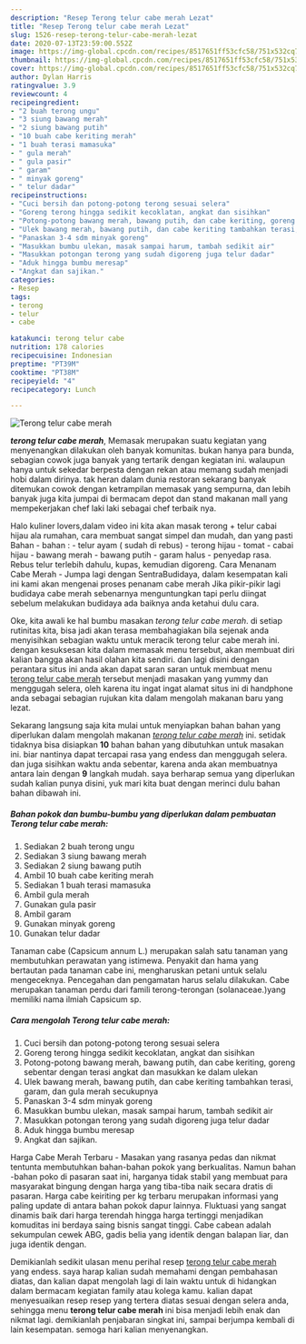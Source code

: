 ```yaml
---
description: "Resep Terong telur cabe merah Lezat"
title: "Resep Terong telur cabe merah Lezat"
slug: 1526-resep-terong-telur-cabe-merah-lezat
date: 2020-07-13T23:59:00.552Z
image: https://img-global.cpcdn.com/recipes/8517651ff53cfc58/751x532cq70/terong-telur-cabe-merah-foto-resep-utama.jpg
thumbnail: https://img-global.cpcdn.com/recipes/8517651ff53cfc58/751x532cq70/terong-telur-cabe-merah-foto-resep-utama.jpg
cover: https://img-global.cpcdn.com/recipes/8517651ff53cfc58/751x532cq70/terong-telur-cabe-merah-foto-resep-utama.jpg
author: Dylan Harris
ratingvalue: 3.9
reviewcount: 4
recipeingredient:
- "2 buah terong ungu"
- "3 siung bawang merah"
- "2 siung bawang putih"
- "10 buah cabe keriting merah"
- "1 buah terasi mamasuka"
- " gula merah"
- " gula pasir"
- " garam"
- " minyak goreng"
- " telur dadar"
recipeinstructions:
- "Cuci bersih dan potong-potong terong sesuai selera"
- "Goreng terong hingga sedikit kecoklatan, angkat dan sisihkan"
- "Potong-potong bawang merah, bawang putih, dan cabe keriting, goreng sebentar dengan terasi angkat dan masukkan ke dalam ulekan"
- "Ulek bawang merah, bawang putih, dan cabe keriting tambahkan terasi, garam, dan gula merah secukupnya"
- "Panaskan 3-4 sdm minyak goreng"
- "Masukkan bumbu ulekan, masak sampai harum, tambah sedikit air"
- "Masukkan potongan terong yang sudah digoreng juga telur dadar"
- "Aduk hingga bumbu meresap"
- "Angkat dan sajikan."
categories:
- Resep
tags:
- terong
- telur
- cabe

katakunci: terong telur cabe 
nutrition: 178 calories
recipecuisine: Indonesian
preptime: "PT39M"
cooktime: "PT38M"
recipeyield: "4"
recipecategory: Lunch

---
```



![Terong telur cabe merah](https://img-global.cpcdn.com/recipes/8517651ff53cfc58/751x532cq70/terong-telur-cabe-merah-foto-resep-utama.jpg)

<b><i>terong telur cabe merah</i></b>, Memasak merupakan suatu kegiatan yang menyenangkan dilakukan oleh banyak komunitas. bukan hanya para bunda, sebagian cowok juga banyak yang tertarik dengan kegiatan ini. walaupun hanya untuk sekedar berpesta dengan rekan atau memang sudah menjadi hobi dalam dirinya. tak heran dalam dunia restoran sekarang banyak ditemukan cowok dengan ketrampilan memasak yang sempurna, dan lebih banyak juga kita jumpai di bermacam depot dan stand makanan mall yang mempekerjakan chef laki laki sebagai chef terbaik nya.

Halo kuliner lovers,dalam video ini kita akan masak terong + telur cabai hijau ala rumahan, cara membuat sangat simpel dan mudah, dan yang pasti Bahan - bahan : - telur ayam ( sudah di rebus) - terong hijau - tomat - cabai hijau - bawang merah - bawang putih - garam halus - penyedap rasa. Rebus telur terlebih dahulu, kupas, kemudian digoreng. Cara Menanam Cabe Merah - Jumpa lagi dengan SentraBudidaya, dalam kesempatan kali ini kami akan mengenai proses penanam cabe merah Jika pikir-pikir lagi budidaya cabe merah sebenarnya menguntungkan tapi perlu diingat sebelum melakukan budidaya ada baiknya anda ketahui dulu cara.

Oke, kita awali ke hal bumbu masakan <i>terong telur cabe merah</i>. di setiap rutinitas kita, bisa jadi akan terasa membahagiakan bila sejenak anda menyisihkan sebagian waktu untuk meracik terong telur cabe merah ini. dengan kesuksesan kita dalam memasak menu tersebut, akan membuat diri kalian bangga akan hasil olahan kita sendiri. dan lagi disini dengan perantara situs ini anda akan dapat saran saran untuk membuat menu <u>terong telur cabe merah</u> tersebut menjadi masakan yang yummy dan menggugah selera, oleh karena itu ingat ingat alamat situs ini di handphone anda sebagai sebagian rujukan kita dalam mengolah makanan baru yang lezat.


Sekarang langsung saja kita mulai untuk menyiapkan bahan bahan yang diperlukan dalam mengolah makanan <u><i>terong telur cabe merah</i></u> ini. setidak tidaknya bisa disiapkan <b>10</b> bahan bahan yang dibutuhkan untuk masakan ini. biar nantinya dapat tercapai rasa yang endess dan menggugah selera. dan juga sisihkan waktu anda sebentar, karena anda akan membuatnya antara lain dengan <b>9</b> langkah mudah. saya berharap semua yang diperlukan sudah kalian punya disini, yuk mari kita buat dengan merinci dulu bahan bahan dibawah ini.

<!--inarticleads1-->

##### Bahan pokok dan bumbu-bumbu yang diperlukan dalam pembuatan Terong telur cabe merah:

1. Sediakan 2 buah terong ungu
1. Sediakan 3 siung bawang merah
1. Sediakan 2 siung bawang putih
1. Ambil 10 buah cabe keriting merah
1. Sediakan 1 buah terasi mamasuka
1. Ambil  gula merah
1. Gunakan  gula pasir
1. Ambil  garam
1. Gunakan  minyak goreng
1. Gunakan  telur dadar


Tanaman cabe (Capsicum annum L.) merupakan salah satu tanaman yang membutuhkan perawatan yang istimewa. Penyakit dan hama yang bertautan pada tanaman cabe ini, mengharuskan petani untuk selalu mengeceknya. Pencegahan dan pengamatan harus selalu dilakukan. Cabe merupakan tanaman perdu dari famili terong-terongan (solanaceae.)yang memiliki nama ilmiah Capsicum sp. 

<!--inarticleads2-->

##### Cara mengolah Terong telur cabe merah:

1. Cuci bersih dan potong-potong terong sesuai selera
1. Goreng terong hingga sedikit kecoklatan, angkat dan sisihkan
1. Potong-potong bawang merah, bawang putih, dan cabe keriting, goreng sebentar dengan terasi angkat dan masukkan ke dalam ulekan
1. Ulek bawang merah, bawang putih, dan cabe keriting tambahkan terasi, garam, dan gula merah secukupnya
1. Panaskan 3-4 sdm minyak goreng
1. Masukkan bumbu ulekan, masak sampai harum, tambah sedikit air
1. Masukkan potongan terong yang sudah digoreng juga telur dadar
1. Aduk hingga bumbu meresap
1. Angkat dan sajikan.


Harga Cabe Merah Terbaru - Masakan yang rasanya pedas dan nikmat tentunta membutuhkan bahan-bahan pokok yang berkualitas. Namun bahan -bahan poko di pasaran saat ini, harganya tidak stabil yang membuat para masyarakat bingung dengan harga yang tiba-tiba naik secara dratis di pasaran. Harga cabe keiriting per kg terbaru merupakan informasi yang paling update di antara bahan pokok dapur lainnya. Fluktuasi yang sangat dinamis baik dari harga terendah hingga harga tertinggi menjadikan komuditas ini berdaya saing bisnis sangat tinggi. Cabe cabean adalah sekumpulan cewek ABG, gadis belia yang identik dengan balapan liar, dan juga identik dengan. 

Demikianlah sedikit ulasan menu perihal resep <u>terong telur cabe merah</u> yang endess. saya harap kalian sudah memahami dengan pembahasan diatas, dan kalian dapat mengolah lagi di lain waktu untuk di hidangkan dalam bermacam kegiatan family atau kolega kamu. kalian dapat menyesuaikan resep resep yang tertera diatas sesuai dengan selera anda, sehingga menu <b>terong telur cabe merah</b> ini bisa menjadi lebih enak dan nikmat lagi. demikianlah penjabaran singkat ini, sampai berjumpa kembali di lain kesempatan. semoga hari kalian menyenangkan.
